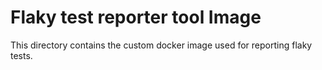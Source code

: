 # Flaky test reporter tool Image

This directory contains the custom docker image used for reporting flaky tests.

